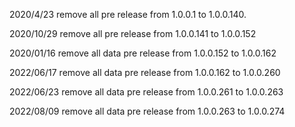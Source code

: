 2020/4/23 remove all pre release from 1.0.0.1 to 1.0.0.140.

2020/10/29 remove all pre release from 1.0.0.141 to 1.0.0.152

2020/01/16 remove all data pre release from 1.0.0.152 to 1.0.0.162

2022/06/17 remove all data pre release from 1.0.0.162 to 1.0.0.260

2022/06/23 remove all data pre release from 1.0.0.261 to 1.0.0.263

2022/08/09 remove all data pre release from 1.0.0.263 to 1.0.0.274
